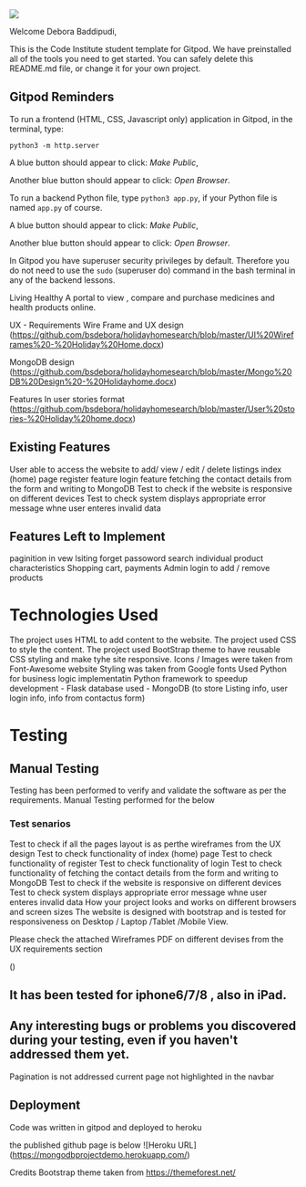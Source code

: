 <img src="https://codeinstitute.s3.amazonaws.com/fullstack/ci_logo_small.png" style="margin: 0;">

Welcome Debora Baddipudi,

This is the Code Institute student template for Gitpod. We have preinstalled all of the tools you need to get started. You can safely delete this README.md file, or change it for your own project.

## Gitpod Reminders

To run a frontend (HTML, CSS, Javascript only) application in Gitpod, in the terminal, type:

`python3 -m http.server`

A blue button should appear to click: *Make Public*,

Another blue button should appear to click: *Open Browser*.

To run a backend Python file, type `python3 app.py`, if your Python file is named `app.py` of course.

A blue button should appear to click: *Make Public*,

Another blue button should appear to click: *Open Browser*.

In Gitpod you have superuser security privileges by default. Therefore you do not need to use the `sudo` (superuser do) command in the bash terminal in any of the backend lessons.

Living Healthy
A portal to view , compare and purchase medicines and health products online.

UX - Requirements
Wire Frame and UX design
(https://github.com/bsdebora/holidayhomesearch/blob/master/UI%20Wireframes%20-%20Holiday%20Home.docx)

MongoDB design
(https://github.com/bsdebora/holidayhomesearch/blob/master/Mongo%20DB%20Design%20-%20Holidayhome.docx)

Features
In user stories format (https://github.com/bsdebora/holidayhomesearch/blob/master/User%20stories-%20Holiday%20home.docx)

## Existing Features
User able to access the website to add/ view / edit / delete listings
index (home) page
register feature
login feature
fetching the contact details from the form and writing to MongoDB
Test to check if the website is responsive on different devices
Test to check system displays appropriate error message whne user enteres invalid data
## Features Left to Implement
paginition in vew lsiting
forget passoword
search individual product characteristics
Shopping cart, payments
Admin login to add / remove products
# Technologies Used
The project uses HTML to add content to the website.
The project used CSS to style the content.
The project used BootStrap theme to have reusable CSS styling and make tyhe site responsive.
Icons / Images were taken from Font-Awesome website
Styling was taken from Google fonts
Used Python for business logic implementatin
Python framework to speedup development - Flask
database used - MongoDB (to store Listing info, user login info, info from contactus form)
# Testing
## Manual Testing
Testing has been performed to verify and validate the software as per the requirements. Manual Testing performed for the below

### Test senarios
Test to check if all the pages layout is as perthe wireframes from the UX design
Test to check functionality of index (home) page
Test to check functionality of register
Test to check functionality of login
Test to check functionality of fetching the contact details from the form and writing to MongoDB
Test to check if the website is responsive on different devices
Test to check system displays appropriate error message whne user enteres invalid data
How your project looks and works on different browsers and screen sizes
The website is designed with bootstrap and is tested for responsiveness on Desktop / Laptop /Tablet /Mobile View.

Please check the attached Wireframes PDF on different devises from the UX requirements section

()

## It has been tested for iphone6/7/8 , also in iPad.
## Any interesting bugs or problems you discovered during your testing, even if you haven't addressed them yet.
Pagination is not addressed
current page not highlighted in the navbar
## Deployment
Code was written in gitpod and deployed to heroku

the published github page is below
![Heroku URL] (https://mongodbprojectdemo.herokuapp.com/)

Credits
Bootstrap theme taken from
https://themeforest.net/
